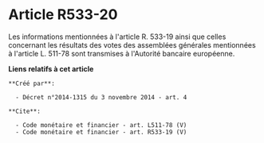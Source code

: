 # Article R533-20

Les informations mentionnées à l'article R. 533-19 ainsi que celles concernant les résultats des votes des assemblées
générales mentionnées à l'article L. 511-78 sont transmises à l'Autorité bancaire européenne.

**Liens relatifs à cet article**

	**Créé par**:

	  - Décret n°2014-1315 du 3 novembre 2014 - art. 4

	**Cite**:

	  - Code monétaire et financier - art. L511-78 (V)
	  - Code monétaire et financier - art. R533-19 (V)
